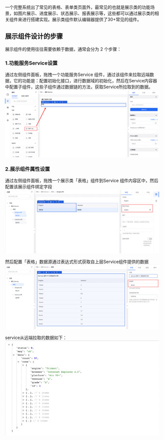 一个完整系统出了常见的表格、表单类页面外，最常见的也就是展示类的功能场景，如图片展示、进度展示、状态展示、报表展示等，这些都可以通过展示类的相关组件来进行搭建实现。展示类组件默认编辑器提供了30+常见的组件。

## 展示组件设计的步骤
展示组件的使用往往需要依赖于数据，通常会分为 2 个步骤：

### 1.功能服务Service设置
通过左侧组件面板，拖拽一个功能服务Service 组件，通过该组件来拉取远端数据，它的功能是：配置初始化接口，进行数据域的初始化，然后在Service内容器中配置子组件，这些子组件通过数据链的方法，获取Service所拉取到的数据。
![image.png](/img/页面设计/组件介绍/展示组件/4cc6881f2bbfca96f8918391c.png)

### 2.展示组件属性设置
通过左侧组件面板，拖拽一个展示类「表格」组件到Service 组件内容区中，然后配置该展示组件绑定字段
![image.png](/img/页面设计/组件介绍/展示组件/b200fd3ed9ca5144c80cd753a.png)

然后配置「表格」数据源通过表达式形式获取自上层Service组件提供的数据
![image.png](/img/页面设计/组件介绍/展示组件/1d8e57f0dfc324902fcef19fc.png)

service从远端拉取的数据如下：
![image.png](/img/页面设计/组件介绍/展示组件/52bb31c97c4d5d74cde582bfc.png)